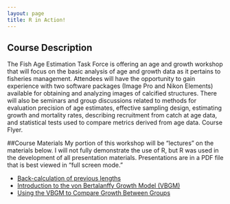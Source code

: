 ```yaml
---
layout: page
title: R in Action!
---
```


## Course Description
The Fish Age Estimation Task Force is offering an age and growth workshop that will focus on the basic analysis of age and growth data as it pertains to fisheries management.  Attendees will have the opportunity to gain experience with two software packages (Image Pro and Nikon Elements) available for obtaining and analyzing images of calcified structures.  There will also be seminars and group discussions related to methods for evaluation precision of age estimates, effective sampling design, estimating growth and mortality rates, describing recruitment from catch at age data, and statistical tests used to compare metrics derived from age data.  Course Flyer.

##Course Materials
My portion of this workshop will be “lectures” on the materials below.  I will not fully demonstrate the use of R, but R was used in the development of all presentation materials.  Presentations are in a PDF file that is best viewed in “full screen mode.”
* [Back-calculation of previous lengths](https://github.com/droglenc/courseWiDNR2014/raw/master/BackCalculation.pdf)
* [Introduction to the von Bertalanffy Growth Model (VBGM)](https://github.com/droglenc/courseWiDNR2014/raw/master/vonBertalanffy.pdf)
* [Using the VBGM to Compare Growth Between Groups](https://github.com/droglenc/courseWiDNR2014/raw/master/vonBertalanffyCompare.pdf)
